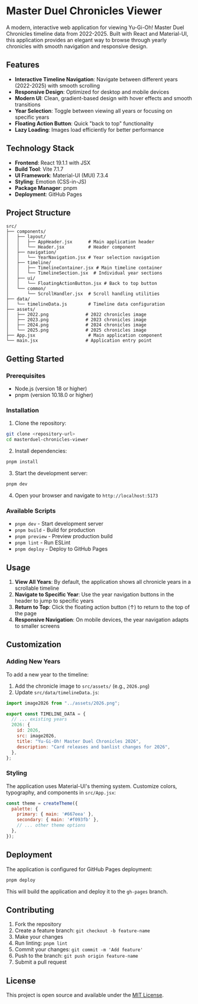 # Master Duel Chronicles Viewer

A modern, interactive web application for viewing Yu-Gi-Oh! Master Duel Chronicles timeline data from 2022-2025. Built with React and Material-UI, this application provides an elegant way to browse through yearly chronicles with smooth navigation and responsive design.

## Features

- **Interactive Timeline Navigation**: Navigate between different years (2022-2025) with smooth scrolling
- **Responsive Design**: Optimized for desktop and mobile devices
- **Modern UI**: Clean, gradient-based design with hover effects and smooth transitions
- **Year Selection**: Toggle between viewing all years or focusing on specific years
- **Floating Action Button**: Quick "back to top" functionality
- **Lazy Loading**: Images load efficiently for better performance

## Technology Stack

- **Frontend**: React 19.1.1 with JSX
- **Build Tool**: Vite 7.1.7
- **UI Framework**: Material-UI (MUI) 7.3.4
- **Styling**: Emotion (CSS-in-JS)
- **Package Manager**: pnpm
- **Deployment**: GitHub Pages

## Project Structure

```
src/
├── components/
│   ├── layout/
│   │   ├── AppHeader.jsx      # Main application header
│   │   └── Header.jsx         # Header component
│   ├── navigation/
│   │   └── YearNavigation.jsx # Year selection navigation
│   ├── timeline/
│   │   ├── TimelineContainer.jsx # Main timeline container
│   │   └── TimelineSection.jsx  # Individual year sections
│   ├── ui/
│   │   └── FloatingActionButton.jsx # Back to top button
│   └── common/
│       └── ScrollHandler.jsx  # Scroll handling utilities
├── data/
│   └── timelineData.js        # Timeline data configuration
├── assets/
│   ├── 2022.png              # 2022 chronicles image
│   ├── 2023.png              # 2023 chronicles image
│   ├── 2024.png              # 2024 chronicles image
│   └── 2025.png              # 2025 chronicles image
├── App.jsx                    # Main application component
└── main.jsx                  # Application entry point
```

## Getting Started

### Prerequisites

- Node.js (version 18 or higher)
- pnpm (version 10.18.0 or higher)

### Installation

1. Clone the repository:
```bash
git clone <repository-url>
cd masterduel-chronicles-viewer
```

2. Install dependencies:
```bash
pnpm install
```

3. Start the development server:
```bash
pnpm dev
```

4. Open your browser and navigate to `http://localhost:5173`

### Available Scripts

- `pnpm dev` - Start development server
- `pnpm build` - Build for production
- `pnpm preview` - Preview production build
- `pnpm lint` - Run ESLint
- `pnpm deploy` - Deploy to GitHub Pages

## Usage

1. **View All Years**: By default, the application shows all chronicle years in a scrollable timeline
2. **Navigate to Specific Year**: Use the year navigation buttons in the header to jump to specific years
3. **Return to Top**: Click the floating action button (↑) to return to the top of the page
4. **Responsive Navigation**: On mobile devices, the year navigation adapts to smaller screens

## Customization

### Adding New Years

To add a new year to the timeline:

1. Add the chronicle image to `src/assets/` (e.g., `2026.png`)
2. Update `src/data/timelineData.js`:
```javascript
import image2026 from "../assets/2026.png";

export const TIMELINE_DATA = {
  // ... existing years
  2026: {
    id: 2026,
    src: image2026,
    title: "Yu-Gi-Oh! Master Duel Chronicles 2026",
    description: "Card releases and banlist changes for 2026",
  },
};
```

### Styling

The application uses Material-UI's theming system. Customize colors, typography, and components in `src/App.jsx`:

```javascript
const theme = createTheme({
  palette: {
    primary: { main: '#667eea' },
    secondary: { main: '#f093fb' },
    // ... other theme options
  },
});
```

## Deployment

The application is configured for GitHub Pages deployment:

```bash
pnpm deploy
```

This will build the application and deploy it to the `gh-pages` branch.

## Contributing

1. Fork the repository
2. Create a feature branch: `git checkout -b feature-name`
3. Make your changes
4. Run linting: `pnpm lint`
5. Commit your changes: `git commit -m 'Add feature'`
6. Push to the branch: `git push origin feature-name`
7. Submit a pull request

## License

This project is open source and available under the [MIT License](LICENSE).
